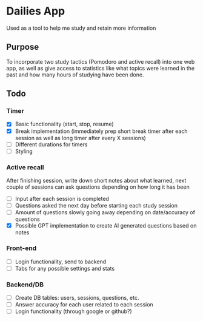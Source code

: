 # Dailies App

Used as a tool to help me study and retain more information

## Purpose

To incorporate two study tactics (Pomodoro and active recall) into one web app, as well as give access to statistics like what topics were learned in the past and how many hours of studying have been done.

## Todo

### Timer
- [x] Basic functionality (start, stop, resume)
- [x] Break implementation (immediately prep short break timer after each session as well as long timer after every X sessions)
- [ ] Different durations for timers
- [ ] Styling

### Active recall 
After finishing session, write down short notes about what learned, next couple of sessions can ask questions depending on how long it has been
- [ ] Input after each session is completed
- [ ] Questions asked the next day before starting each study session
- [ ] Amount of questions slowly going away depending on date/accuracy of questions
- [x] Possible GPT implementation to create AI generated questions based on notes

### Front-end
- [ ] Login functionality, send to backend
- [ ] Tabs for any possible settings and stats

### Backend/DB
- [ ] Create DB tables: users, sessions, questions, etc.
- [ ] Answer accuracy for each user related to each session
- [ ] Login functionality (through google or github?)
